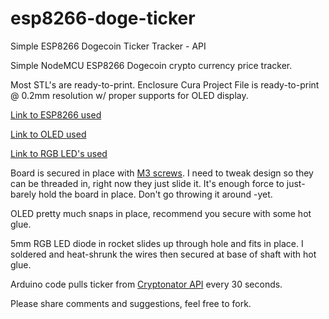# esp8266-doge-ticker
Simple ESP8266 Dogecoin Ticker Tracker - API

Simple NodeMCU ESP8266 Dogecoin crypto currency price tracker.

Most STL's are ready-to-print.
Enclosure Cura Project File is ready-to-print @ 0.2mm resolution w/ proper supports for OLED display.

[Link to ESP8266 used](https://www.amazon.com/gp/product/B081CSJV2V/ref=ppx_yo_dt_b_asin_title_o00_s00?ie=UTF8&psc=1)

[Link to OLED used](https://www.amazon.com/gp/product/B08L7QW7SR/ref=ppx_yo_dt_b_asin_title_o00_s00?ie=UTF8&psc=1)

[Link to RGB LED's used](https://www.amazon.com/Tricolor-Diffused-Multicolor-Electronics-Components/dp/B01C3ZZT8W)

Board is secured in place with [M3 screws](https://www.amazon.com/Litorange-Standoff-Threaded-Motherboard-Assortment/dp/B07D7828LC). I need to tweak design so they can be threaded in, right now they just slide it. It's enough force to just-barely hold the board in place. Don't go throwing it around -yet.

OLED pretty much snaps in place, recommend you secure with some hot glue.

5mm RGB LED diode in rocket slides up through hole and fits in place. I soldered and heat-shrunk the wires then secured at base of shaft with hot glue.

Arduino code pulls ticker from [Cryptonator API](https://www.cryptonator.com/api) every 30 seconds.

Please share comments and suggestions, feel free to fork.

